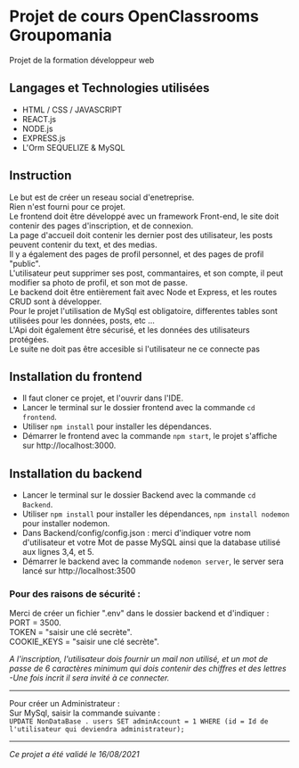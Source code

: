 # Projet de cours OpenClassrooms Groupomania  
Projet de la formation développeur web 

 ## Langages et Technologies utilisées  
 * HTML / CSS / JAVASCRIPT 
 * REACT.js  
 * NODE.js  
 * EXPRESS.js  
 * L'Orm SEQUELIZE & MySQL  

## Instruction  

Le but est de créer un reseau social d'enetreprise.  
Rien n'est fourni pour ce projet.  
Le frontend doit être développé avec un framework Front-end, le site doit contenir des pages d'inscription, et de connexion.  
La page d'accueil doit contenir les dernier post des utilisateur, les posts peuvent contenir du text, et des medias.  
Il y a  également des pages de profil personnel, et des pages de profil "public".  
L'utilisateur peut supprimer ses post, commantaires, et son compte, il peut modifier sa photo de profil, et son mot de passe.  
Le backend doit être entièrement fait avec Node et Express, et les routes CRUD sont à développer.  
Pour le projet l'utilisation de MySql est obligatoire, differentes tables sont utilisées pour les données, posts, etc ...  
L'Api doit également être sécurisé, et les données des utilisateurs protégées.  
Le suite ne doit pas être accesible si l'utilisateur ne ce connecte pas 

## Installation du frontend  
* Il faut cloner ce projet, et l'ouvrir dans l'IDE.  
* Lancer le terminal sur le dossier frontend avec la commande `cd frontend`.  
* Utiliser `npm install` pour installer les dépendances.  
* Démarrer le frontend avec la commande `npm start`, le projet s'affiche sur http://localhost:3000.  

## Installation du backend  
* Lancer le terminal sur le dossier Backend avec la commande `cd Backend`.  
* Utiliser `npm install` pour installer les dépendances, `npm install nodemon` pour installer nodemon.  
* Dans Backend/config/config.json : merci d'indiquer votre nom d'utilisateur et votre Mot de passe MySQL ainsi que la database utilisé aux lignes 3,4, et 5.  
* Démarrer le backend avec la commande `nodemon server`, le server sera lancé sur http://localhost:3500  

### Pour des raisons de sécurité :
Merci de créer un fichier ".env" dans le dossier backend et d'indiquer :  
PORT = 3500.  
TOKEN = "saisir une clé secrète".   
COOKIE_KEYS = "saisir une clé secrète".  


*A l'inscription, l'utilisateur dois fournir un mail non utilisé, et un mot de passe de 6 caractères minimum qui dois contenir des chiffres et des lettres
-Une fois incrit il sera invité à ce connecter.*  

--------------------------------------------

Pour créer un Administrateur :  
Sur MySql, saisir la commande suivante :  
`UPDATE NonDataBase . users SET adminAccount = 1 WHERE (id = Id de l'utilisateur qui deviendra administrateur);`

----------------------------------------------
*Ce projet a été validé le 16/08/2021*
